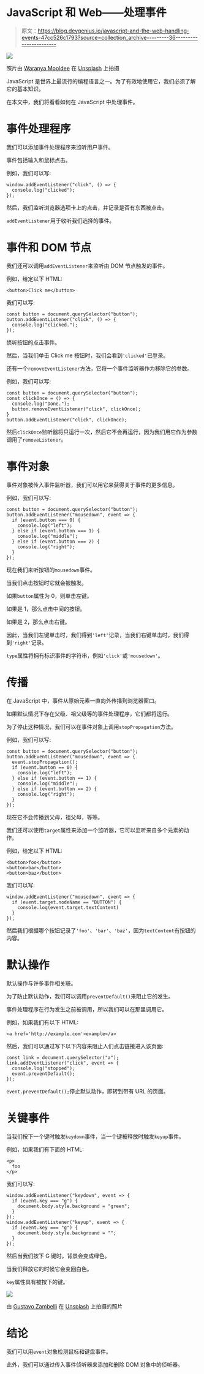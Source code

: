 # JavaScript 和 Web——处理事件

> 原文：<https://blog.devgenius.io/javascript-and-the-web-handling-events-47cc526c1793?source=collection_archive---------36----------------------->

![](img/b81b204a4e85bee827ffad32625d48c8.png)

照片由 [Waranya Mooldee](https://unsplash.com/@anyadiary?utm_source=medium&utm_medium=referral) 在 [Unsplash](https://unsplash.com?utm_source=medium&utm_medium=referral) 上拍摄

JavaScript 是世界上最流行的编程语言之一。为了有效地使用它，我们必须了解它的基本知识。

在本文中，我们将看看如何在 JavaScript 中处理事件。

# 事件处理程序

我们可以添加事件处理程序来监听用户事件。

事件包括输入和鼠标点击。

例如，我们可以写:

```
window.addEventListener("click", () => {
  console.log("clicked");
});
```

然后，我们监听浏览器选项卡上的点击，并记录是否有东西被点击。

`addEventListener`用于收听我们选择的事件。

# 事件和 DOM 节点

我们还可以调用`addEventListener`来监听由 DOM 节点触发的事件。

例如，给定以下 HTML:

```
<button>Click me</button>
```

我们可以写:

```
const button = document.querySelector("button");
button.addEventListener("click", () => {
  console.log("clicked.");
});
```

侦听按钮的点击事件。

然后，当我们单击 Click me 按钮时，我们会看到`'clicked'`已登录。

还有一个`removeEventListener`方法，它将一个事件监听器作为移除它的参数。

例如，我们可以写:

```
const button = document.querySelector("button");
const clickOnce = () => {
  console.log("Done.");
  button.removeEventListener("click", clickOnce);
}
button.addEventListener("click", clickOnce);
```

然后`clickOnce`监听器将只运行一次，然后它不会再运行，因为我们用它作为参数调用了`removeListener`。

# 事件对象

事件对象被传入事件监听器，我们可以用它来获得关于事件的更多信息。

例如，我们可以写:

```
const button = document.querySelector("button");
button.addEventListener("mousedown", event => {
  if (event.button === 0) {
    console.log("left");
  } else if (event.button === 1) {
    console.log("middle");
  } else if (event.button === 2) {
    console.log("right");
  }
});
```

现在我们来听按钮的`mousedown`事件。

当我们点击按钮时它就会被触发。

如果`button`属性为 0，则单击左键。

如果是 1，那么点击中间的按钮。

如果是 2，那么点击右键。

因此，当我们左键单击时，我们得到`'left'`记录，当我们右键单击时，我们得到`'right'`记录。

`type`属性将拥有标识事件的字符串，例如`'click'`或`'mousedown'`。

# 传播

在 JavaScript 中，事件从原始元素一直向外传播到浏览器窗口。

如果默认情况下存在父级、祖父级等的事件处理程序，它们都将运行。

为了停止这种情况，我们可以在事件对象上调用`stopPropagation`方法。

例如，我们可以写:

```
const button = document.querySelector("button");
button.addEventListener("mousedown", event => {
  event.stopPropagation();
  if (event.button == 0) {
    console.log("left");
  } else if (event.button == 1) {
    console.log("middle");
  } else if (event.button == 2) {
    console.log("right");
  }
});
```

现在它不会传播到父母，祖父母，等等。

我们还可以使用`target`属性来添加一个监听器，它可以监听来自多个元素的动作。

例如，给定以下 HTML:

```
<button>foo</button>
<button>bar</button>
<button>baz</button>
```

我们可以写:

```
window.addEventListener("mousedown", event => {
  if (event.target.nodeName == "BUTTON") {
    console.log(event.target.textContent)
  }
});
```

然后我们根据哪个按钮记录了`'foo'`、`'bar'`、`'baz'`，因为`textContent`有按钮的内容。

# 默认操作

默认操作与许多事件相关联。

为了防止默认动作，我们可以调用`preventDefault()`来阻止它的发生。

事件处理程序在行为发生之前被调用，所以我们可以在那里调用它。

例如，如果我们有以下 HTML:

```
<a href='http://example.com'>example</a>
```

然后，我们可以通过写下以下内容来阻止人们点击链接进入该页面:

```
const link = document.querySelector("a");
link.addEventListener("click", event => {
  console.log("stopped");
  event.preventDefault();
});
```

`event.preventDefault();`停止默认动作，即转到带有 URL 的页面。

# 关键事件

当我们按下一个键时触发`keydown`事件，当一个键被释放时触发`keyup`事件。

例如，如果我们有下面的 HTML:

```
<p>
  foo
</p>
```

我们可以写:

```
window.addEventListener("keydown", event => {
  if (event.key === "g") {
    document.body.style.background = "green";
  }
});
window.addEventListener("keyup", event => {
  if (event.key === "g") {
    document.body.style.background = "";
  }
});
```

然后当我们按下 G 键时，背景会变成绿色。

当我们释放它的时候它会变回白色。

`key`属性具有被按下的键。

![](img/9de1938bd4e1662b2e68cdd218c332ee.png)

由 [Gustavo Zambelli](https://unsplash.com/@zamax?utm_source=medium&utm_medium=referral) 在 [Unsplash](https://unsplash.com?utm_source=medium&utm_medium=referral) 上拍摄的照片

# 结论

我们可以用`event`对象检测鼠标和键盘事件。

此外，我们可以通过传入事件侦听器来添加和删除 DOM 对象中的侦听器。
